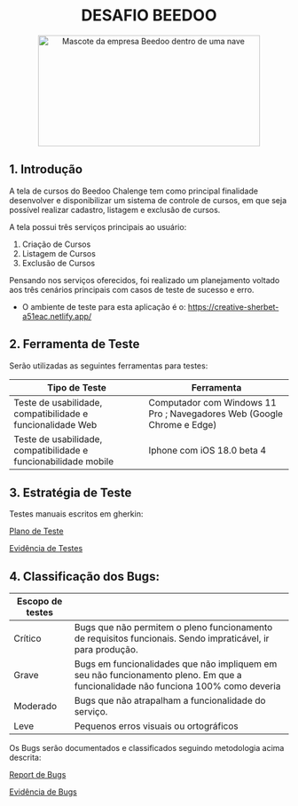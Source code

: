 <h1 align="center"> DESAFIO BEEDOO </h1>

<p align="center">
  <img src="https://github.com/user-attachments/assets/f2df8535-019f-41a2-a586-7cc00948f1ca" alt="Mascote da empresa Beedoo dentro de uma nave" width="400" height="200">
</p>



## 1. Introdução

A tela de cursos do Beedoo Chalenge tem como principal finalidade desenvolver e disponibilizar um sistema de controle de cursos, em que seja possível realizar cadastro, listagem e exclusão de cursos. 

A tela possui três serviços principais ao usuário:
1. Criação de Cursos
2. Listagem de Cursos
3. Exclusão de Cursos

Pensando nos serviços oferecidos, foi realizado um planejamento voltado aos três cenários principais com casos de teste de sucesso e erro.

- O ambiente de teste para esta aplicação é o: 
https://creative-sherbet-a51eac.netlify.app/

## 2. Ferramenta de Teste

Serão utilizadas as seguintes ferramentas para testes:

| Tipo de Teste  | Ferramenta  | 
|-----------|-----------|
| Teste  de usabilidade, compatibilidade e funcionalidade Web  | Computador com Windows 11 Pro ; Navegadores Web (Google Chrome e Edge)   | 
| Teste de usabilidade, compatibilidade e funcionabilidade mobile   | Iphone com iOS 18.0 beta 4   | 

## 3. Estratégia de Teste
Testes manuais escritos em gherkin:

[Plano de Teste](https://docs.google.com/spreadsheets/d/1i86VwolDFJ9pax6dLbLugFaQ9IWuTpX92nbK5UbtvXo/edit?usp=sharing)

[Evidência de Testes](https://drive.google.com/drive/folders/1kqYQKsw0L6V5rS2lBl5y8Ipg_6Z-rBNv?usp=drive_link)

## 4. Classificação dos Bugs:
| Escopo de testes   |   | 
|-----------|-----------|
| Crítico  | Bugs que não permitem o pleno funcionamento de requisitos funcionais. Sendo impraticável, ir para produção.| 
| Grave  | Bugs em funcionalidades que não impliquem em seu não funcionamento pleno. Em que a funcionalidade não funciona 100% como deveria| 
| Moderado  | Bugs que não atrapalham a funcionalidade do serviço.| 
| Leve  | Pequenos erros visuais ou ortográficos| 

Os Bugs serão documentados e classificados seguindo metodologia acima descrita:

[Report de Bugs](https://docs.google.com/spreadsheets/d/1Mj0pqTYukXml5imlUmLiJcBGKx2DqLB56SpDCFLVoTY/edit?usp=sharing)

[Evidência de Bugs](https://drive.google.com/drive/folders/1i9KAYcjAigu9tS9wDZ2plMA8Y0tsPWt9?usp=drive_link)
